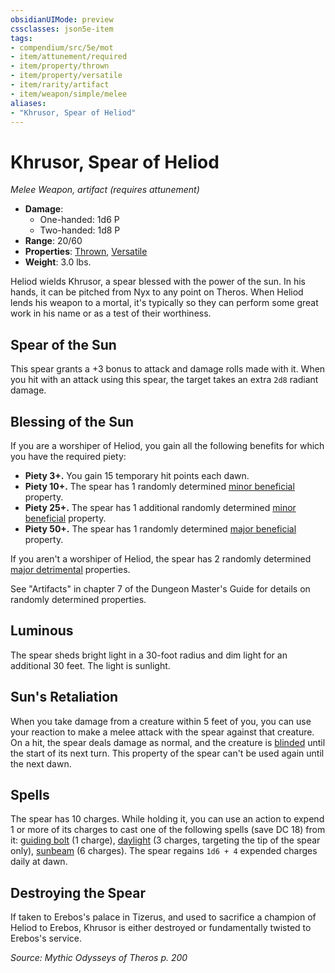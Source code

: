 ```yaml
---
obsidianUIMode: preview
cssclasses: json5e-item
tags:
- compendium/src/5e/mot
- item/attunement/required
- item/property/thrown
- item/property/versatile
- item/rarity/artifact
- item/weapon/simple/melee
aliases: 
- "Khrusor, Spear of Heliod"
---
```

# Khrusor, Spear of Heliod
*Melee Weapon, artifact (requires attunement)*  

- **Damage**:
  - One-handed: 1d6 P
  - Two-handed: 1d8 P
- **Range**: 20/60
- **Properties**: [Thrown](/Systems/5e/rules/item-properties.md#Thrown), [Versatile](/Systems/5e/rules/item-properties.md#Versatile)
- **Weight**: 3.0 lbs.

Heliod wields Khrusor, a spear blessed with the power of the sun. In his hands, it can be pitched from Nyx to any point on Theros. When Heliod lends his weapon to a mortal, it's typically so they can perform some great work in his name or as a test of their worthiness.

## Spear of the Sun

This spear grants a +3 bonus to attack and damage rolls made with it. When you hit with an attack using this spear, the target takes an extra `2d8` radiant damage.

## Blessing of the Sun

If you are a worshiper of Heliod, you gain all the following benefits for which you have the required piety:

- **Piety 3+.** You gain 15 temporary hit points each dawn.  
- **Piety 10+.** The spear has 1 randomly determined [minor beneficial](/Systems/5e/tables/artifact-properties-minor-beneficial-properties.md) property.  
- **Piety 25+.** The spear has 1 additional randomly determined [minor beneficial](/Systems/5e/tables/artifact-properties-minor-beneficial-properties.md) property.  
- **Piety 50+.** The spear has 1 randomly determined [major beneficial](/Systems/5e/tables/artifact-properties-major-beneficial-properties.md) property.  

If you aren't a worshiper of Heliod, the spear has 2 randomly determined [major detrimental](/Systems/5e/tables/artifact-properties-major-detrimental-properties.md) properties.

See "Artifacts" in chapter 7 of the Dungeon Master's Guide for details on randomly determined properties.

## Luminous

The spear sheds bright light in a 30-foot radius and dim light for an additional 30 feet. The light is sunlight.

## Sun's Retaliation

When you take damage from a creature within 5 feet of you, you can use your reaction to make a melee attack with the spear against that creature. On a hit, the spear deals damage as normal, and the creature is [blinded](/Systems/5e/rules/conditions.md#blinded) until the start of its next turn. This property of the spear can't be used again until the next dawn.

## Spells

The spear has 10 charges. While holding it, you can use an action to expend 1 or more of its charges to cast one of the following spells (save DC 18) from it: [guiding bolt](/Systems/5e/spells/guiding-bolt.md) (1 charge), [daylight](/Systems/5e/spells/daylight.md) (3 charges, targeting the tip of the spear only), [sunbeam](/Systems/5e/spells/sunbeam.md) (6 charges). The spear regains `1d6 + 4` expended charges daily at dawn.

## Destroying the Spear

If taken to Erebos's palace in Tizerus, and used to sacrifice a champion of Heliod to Erebos, Khrusor is either destroyed or fundamentally twisted to Erebos's service.

*Source: Mythic Odysseys of Theros p. 200*